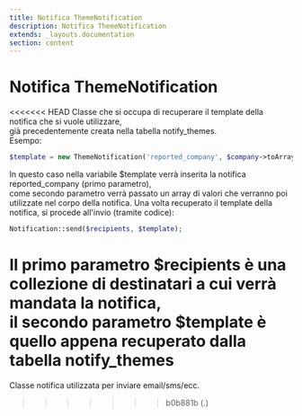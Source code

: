 ```yaml
---
title: Notifica ThemeNotification
description: Notifica ThemeNotification
extends: _layouts.documentation
section: content
---
```


# Notifica ThemeNotification

<<<<<<< HEAD
Classe che si occupa di recuperare il template della notifica che si vuole utilizzare,  
già precedentemente creata nella tabella notify_themes.  
Esempo:

```php
$template = new ThemeNotification('reported_company', $company->toArray());
```

In questo caso nella variabile $template verrà inserita la notifica reported_company (primo parametro),  
come secondo parametro verrà passato un array di valori che verranno poi utilizzate nel corpo della notifica. 
Una volta recuperato il template della notifica, si procede all'invio (tramite codice):

```php
Notification::send($recipients, $template);
```

Il primo parametro $recipients è una collezione di destinatari a cui verrà mandata la notifica,  
il secondo parametro $template è quello appena recuperato dalla tabella notify_themes
=======
Classe notifica utilizzata per inviare email/sms/ecc.
>>>>>>> b0b881b (.)
